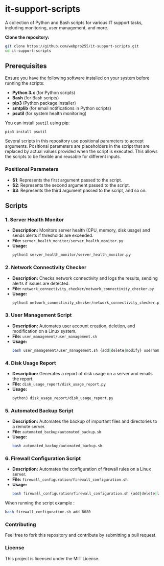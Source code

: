 # it-support-scripts
A collection of Python and Bash scripts for various IT support tasks, including monitoring, user management, and more.

 **Clone the repository:**
   ```bash
   git clone https://github.com/webpro255/it-support-scripts.git
   cd it-support-scripts
   ```

## Prerequisites

Ensure you have the following software installed on your system before running the scripts:

- **Python 3.x** (for Python scripts)
- **Bash** (for Bash scripts)
- **pip3** (Python package installer)
- **smtplib** (for email notifications in Python scripts)
- **psutil** (for system health monitoring)

You can install `psutil` using pip:
```bash
pip3 install psutil
```

Several scripts in this repository use positional parameters to accept arguments. Positional parameters are placeholders in the script that are replaced by actual values provided when the script is executed. This allows the scripts to be flexible and reusable for different inputs.

### Positional Parameters

- **$1**: Represents the first argument passed to the script.
- **$2**: Represents the second argument passed to the script.
- **$3**: Represents the third argument passed to the script, and so on.

## Scripts

### 1. Server Health Monitor
- **Description:** Monitors server health (CPU, memory, disk usage) and sends alerts if thresholds are exceeded.
- **File:** `server_health_monitor/server_health_monitor.py`
- **Usage:**
  ```bash
  python3 server_health_monitor/server_health_monitor.py
### 2. Network Connectivity Checker
- **Description:** Checks network connectivity and logs the results, sending alerts if issues are detected.
- **File:** `network_connectivity_checker/network_connectivity_checker.py`
- **Usage:**
  ```bash
  python3 network_connectivity_checker/network_connectivity_checker.py
### 3. User Management Script
- **Description:** Automates user account creation, deletion, and modification on a Linux system.
- **File:** `user_management/user_management.sh`
- **Usage:**
  ```bash
  bash user_management/user_management.sh {add|delete|modify} username [password]
  ```
### 4. Disk Usage Report
- **Description:** Generates a report of disk usage on a server and emails the report.
- **File:** `disk_usage_report/disk_usage_report.py`
- **Usage:**
  ```bash
  python3 disk_usage_report/disk_usage_report.py
### 5. Automated Backup Script
- **Description:** Automates the backup of important files and directories to a remote server.
- **File:** `automated_backup/automated_backup.sh`
- **Usage:**
  ```bash
  bash automated_backup/automated_backup.sh
### 6. Firewall Configuration Script
- **Description:** Automates the configuration of firewall rules on a Linux server.
- **File:** `firewall_configuration/firewall_configuration.sh`
- **Usage:**
  ```bash
  bash firewall_configuration/firewall_configuration.sh {add|delete|list} [port]

When running the script example :
  ```bash
  bash firewall_configuration.sh add 8080
  ```
### Contributing
Feel free to fork this repository and contribute by submitting a pull request.

### License
This project is licensed under the MIT License.





